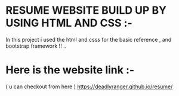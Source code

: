 # RESUME WEBSITE BUILD UP BY USING HTML AND CSS :- 
In this project i used the html and csss for the basic reference , and bootstrap framework !! .. 
# Here is the website link :- 
( u can checkout from here ) 
 https://deadlyranger.github.io/resume/

